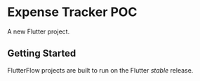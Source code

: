 # Expense Tracker POC

A new Flutter project.

## Getting Started

FlutterFlow projects are built to run on the Flutter _stable_ release.
